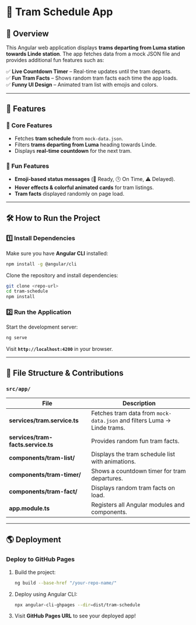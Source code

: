# 🚋 Tram Schedule App

## 📌 Overview
This Angular web application displays **trams departing from Luma station towards Linde station**. The app fetches data from a mock JSON file and provides additional fun features such as:

✅ **Live Countdown Timer** – Real-time updates until the tram departs.   
✅ **Fun Tram Facts** – Shows random tram facts each time the app loads.  
✅ **Funny UI Design** – Animated tram list with emojis and colors.  

---

## 🎯 Features
### 🚀 Core Features
- Fetches **tram schedule** from `mock-data.json`.
- Filters **trams departing from Luma** heading towards Linde.
- Displays **real-time countdown** for the next tram.

### 🎨 Fun Features
- **Emoji-based status messages** (🚋 Ready, 🕒 On Time, ⚠️ Delayed).
- **Hover effects & colorful animated cards** for tram listings.
- **Tram facts** displayed randomly on page load.

---

## 🛠️ How to Run the Project
### **1️⃣ Install Dependencies**
Make sure you have **Angular CLI** installed:
```sh
npm install -g @angular/cli
```
Clone the repository and install dependencies:
```sh
git clone <repo-url>
cd tram-schedule
npm install
```

### **2️⃣ Run the Application**
Start the development server:
```sh
ng serve
```
Visit **`http://localhost:4200`** in your browser.

---

## 📂 File Structure & Contributions
### **`src/app/`**
| File | Description |
|-------|-------------|
| **services/tram.service.ts** | Fetches tram data from `mock-data.json` and filters Luma → Linde trams. |
| **services/tram-facts.service.ts** | Provides random fun tram facts. |
| **components/tram-list/** | Displays the tram schedule list with animations. |
| **components/tram-timer/** | Shows a countdown timer for tram departures. |
| **components/tram-fact/** | Displays random tram facts on load. |
| **app.module.ts** | Registers all Angular modules and components. |


---

## 🌎 Deployment
### **Deploy to GitHub Pages**
1. Build the project:
   ```sh
   ng build --base-href "/your-repo-name/"
   ```
2. Deploy using Angular CLI:
   ```sh
   npx angular-cli-ghpages --dir=dist/tram-schedule
   ```
3. Visit **GitHub Pages URL** to see your deployed app!
